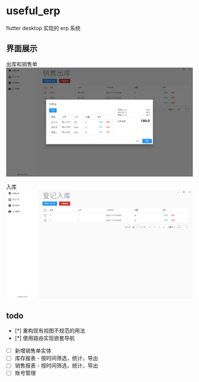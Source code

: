 # useful_erp

flutter desktop 实现的 erp 系统

## 界面展示

出库和销售单
![出库和销售单](docs/assets/出库和销售单.png)

入库
![入库](docs/assets/入库.png)

## todo

- [*] 重构现有视图不规范的用法
- [*] 使用路由实现嵌套导航
- [ ] 新增销售单实体
- [ ] 库存报表 - 按时间筛选，统计，导出
- [ ] 销售报表 - 按时间筛选，统计，导出
- [ ] 账号管理